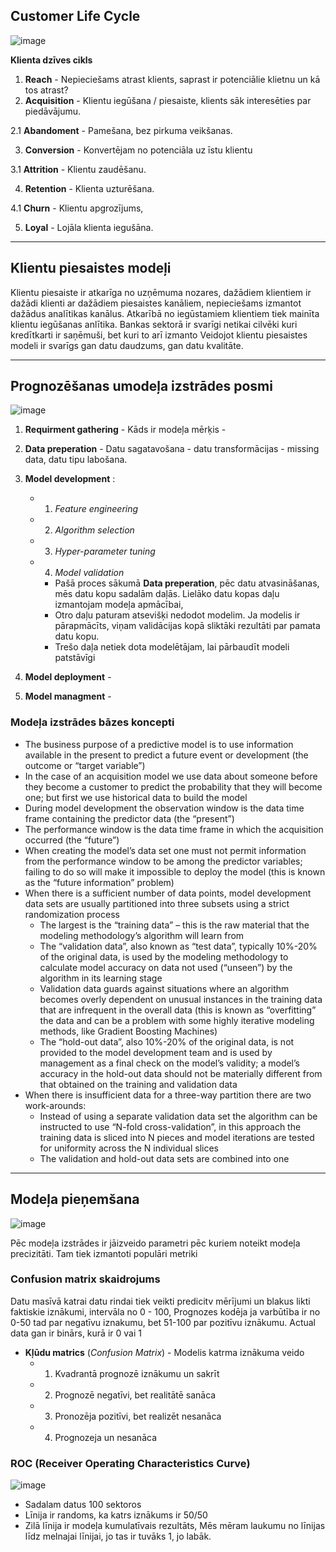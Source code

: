 ## Customer Life Cycle


![image](https://github.com/user-attachments/assets/d89ddd8c-43d5-4edf-aed2-91f5f62e4b2f)

**Klienta dzīves cikls**

1. **Reach** - Nepieciešams atrast klients, saprast ir potenciālie klietnu un kā tos atrast?
2. **Acquisition** - Klientu iegūšana / piesaiste, klients sāk interesēties par piedāvājumu.

2.1 **Abandoment** - Pamešana, bez pirkuma veikšanas.

3. **Conversion** - Konvertējam no potenciāla uz īstu klientu

3.1 **Attrition** - Klientu zaudēšanu.

4. **Retention** - Klienta uzturēšana. 

4.1 **Churn** - Klientu apgrozījums, 

5. **Loyal** - Lojāla klienta iegušāna.

---
## Klientu piesaistes modeļi

Klientu piesaiste ir atkarīga no uzņēmuma nozares, dažādiem klientiem ir dažādi klienti ar dažādiem piesaistes kanāliem, nepieciešams izmantot dažādus analītikas kanālus. Atkarībā no iegūstamiem klientiem tiek mainīta klientu iegūšanas anlītika.
	Bankas sektorā ir svarīgi netikai cilvēki kuri kredītkarti ir saņēmuši, bet kuri to arī izmanto
 Veidojot klientu piesaistes modeli ir svarīgs gan datu daudzums, gan datu kvalitāte.

 ---

 ## Prognozēšanas umodeļa izstrādes posmi

 ![image](https://github.com/user-attachments/assets/ff1c5948-d8d4-4577-a673-8cadd87ac250)

 1. **Requirment gathering** - Kāds ir modeļa mērķis - 
 2. **Data preperation** - Datu sagatavošana - datu transformācijas - missing data, datu tipu labošana.
 3. **Model development** :
	- 1. _Feature engineering_
	- 2. _Algorithm selection_
	- 3. _Hyper-parameter tuning_  
	- 4. _Model validation_
		- Pašā proces sākumā **Data preperation**, pēc datu atvasināšanas, mēs datu kopu sadalām daļās. Lielāko datu kopas daļu izmantojam modeļa apmācībai,
		- Otro daļu paturam atsevišķi nedodot modelim. Ja modelis ir pārapmācīts, viņam validācijas kopā sliktāki rezultāti par pamata datu kopu.
		- Trešo daļa netiek dota modelētājam, lai pārbaudīt modeli patstāvīgi

 4. **Model deployment** - 
 5. **Model managment** -

### Modeļa izstrādes bāzes koncepti
- The business purpose of a predictive model is to use information available in the present to predict a future event or development (the
outcome or “target variable”)
- In the case of an acquisition model we use data about someone before they become a customer to predict the probability that they
will become one; but first we use historical data to build the model
 - During model development the observation window is the data time frame containing the predictor data (the “present”)
 - The performance window is the data time frame in which the acquisition occurred (the “future”)
 - When creating the model’s data set one must not permit information from the performance window to be among the predictor
variables; failing to do so will make it impossible to deploy the model (this is known as the “future information” problem)
- When there is a sufficient number of data points, model development data sets are usually partitioned into three subsets using a strict
randomization process
	- The largest is the “training data” – this is the raw material that the modeling methodology’s algorithm will learn from
	- The “validation data”, also known as “test data”, typically 10%-20% of the original data, is used by the modeling methodology to
calculate model accuracy on data not used (“unseen”) by the algorithm in its learning stage
	- Validation data guards against situations where an algorithm becomes overly dependent on unusual instances in the training data
that are infrequent in the overall data (this is known as “overfitting” the data and can be a problem with some highly iterative
modeling methods, like Gradient Boosting Machines)
	- The “hold-out data”, also 10%-20% of the original data, is not provided to the model development team and is used by
management as a final check on the model’s validity; a model’s accuracy in the hold-out data should not be materially different
from that obtained on the training and validation data
- When there is insufficient data for a three-way partition there are two work-arounds:
	- Instead of using a separate validation data set the algorithm can be instructed to use “N-fold cross-validation”, in this approach
the training data is sliced into N pieces and model iterations are tested for uniformity across the N individual slices
	- The validation and hold-out data sets are combined into one
---

## Modeļa pieņemšana

![image](https://github.com/user-attachments/assets/d6363d89-4687-4518-81fe-1761b4c09188)

Pēc modeļa izstrādes ir jāizveido parametri pēc kuriem noteikt modeļa precizitāti. Tam tiek izmantoti populāri metriki


### Confusion matrix skaidrojums
Datu masīvā katrai datu rindai tiek veikti predicitv mērījumi un blakus likti faktiskie iznākumi, intervāla no 0 - 100, Prognozes kodēja ja varbūtība ir no 0-50 tad par negatīvu iznakumu, bet 51-100 par pozitīvu iznākumu. Actual data gan ir binārs, kurā ir 0 vai 1
- **Kļūdu matrics** (_Confusion Matrix_) - Modelis katrma iznākuma veido
	- 1. Kvadrantā prognozē iznākumu un sakrīt
   	- 2. Prognozē negatīvi, bet realitātē sanāca
   	- 3. Pronozēja pozitīvi, bet realizēt nesanāca
   	- 4. Prognozeja un nesanāca    
### ROC (Receiver Operating Characteristics Curve)

![image](https://github.com/user-attachments/assets/3721c7b3-4192-47f3-be1a-7eae96bd6c63)

- Sadalam datus 100 sektoros
- Līnija ir randoms, ka katrs iznākums ir 50/50
- Zilā līnija ir modeļa kumulatīvais rezultāts, Mēs mēram laukumu no līnijas līdz melnajai līnijai, jo tas ir tuvāks 1, jo labāk.

